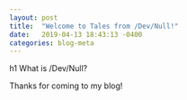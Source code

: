 ```yaml
---
layout: post
title:  "Welcome to Tales from /Dev/Null!"
date:   2019-04-13 18:43:13 -0400
categories: blog-meta
---
```


h1 What is /Dev/Null?

Thanks for coming to my blog!
